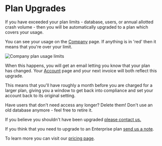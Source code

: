 # Plan Upgrades

If you have exceeded your plan limits - database, users, or annual allotted crash volume - then you will be automatically upgraded to a plan which covers your usage.

You can see your usage on the [Company](https://app.bugsplat.com/v2/company) page. If anything is in 'red' then it means that you're over your limit.

![Company plan usage limits](https://www.bugsplat.com/assets/img/docs/plan-company-usage.png)

When this happens, you will get an email letting you know that your plan has changed. Your [Account](https://app.bugsplat.com/v2/account) page and your next invoice will both reflect this upgrade.

This means that you'll have roughly a month before you are charged for a larger plan, giving you a window to get back into compliance and set your account back to its original setting.

Have users that don't need access any longer? Delete them! Don't use an old database anymore - feel free to retire it.

If you believe you shouldn't have been upgraded [please contact us.](mailto:sales@bugsplat.com)

If you think that you need to upgrade to an Enterprise plan [send us a note](mailto:sales@bugsplat.com).

To learn more you can visit our [pricing page](https://www.bugsplat.com/pricing).

